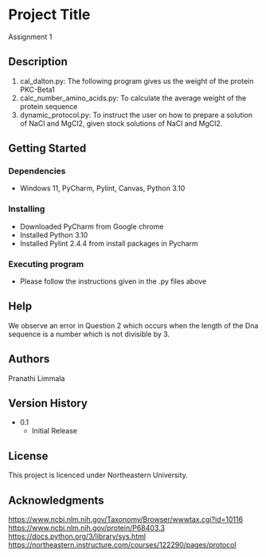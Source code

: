 # Project Title

Assignment 1

## Description

1) cal_dalton.py: The following program gives us the weight of the protein PKC-Beta1
2) calc_number_amino_acids.py: To calculate the average weight of the protein sequence
3) dynamic_protocol.py: To instruct the user on how to prepare a solution of
NaCl and MgCl2, given stock solutions
of NaCl and MgCl2.

## Getting Started

### Dependencies
* Windows 11, PyCharm, Pylint, Canvas, Python 3.10

### Installing

* Downloaded PyCharm from Google chrome
* Installed Python 3.10
* Installed Pylint 2.4.4 from install packages in Pycharm

### Executing program

* Please follow the instructions given in the .py files above


## Help
We observe an error in Question 2 which occurs when the length of the Dna sequence is a number which is not divisible by 3.



## Authors
Pranathi Limmala


## Version History
* 0.1
    * Initial Release

## License
This project is licenced under Northeastern University.
## Acknowledgments
https://www.ncbi.nlm.nih.gov/Taxonomy/Browser/wwwtax.cgi?id=10116
https://www.ncbi.nlm.nih.gov/protein/P68403.3
https://docs.python.org/3/library/sys.html
https://northeastern.instructure.com/courses/122290/pages/protocol

